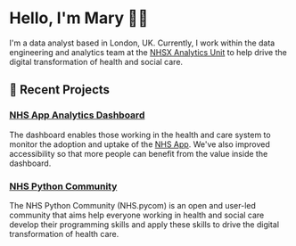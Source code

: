# Hello, I'm Mary 👋🏾

I'm a data analyst based in London, UK. Currently, I work within the data engineering and analytics team at the [NHSX Analytics Unit](https://www.nhsx.nhs.uk/key-tools-and-info/nhsx-analytics-unit/ "Analytics Unit Homepage") to help drive the digital transformation of health and social care.

## :ocean: Recent Projects 
### [NHS App Analytics Dashboard](https://github.com/nhsx/nhs-app-analytics-dashboard) 
The dashboard enables those working in the health and care system to monitor the adoption and uptake of the [NHS App](https://www.nhs.uk/nhs-services/online-services/nhs-app/). We've also improved accessibility so that more people can benefit from the value inside the dashboard.

### [NHS Python Community](https://nhs-pycom.net/)
The NHS Python Community (NHS.pycom) is an open and user-led community that aims help everyone working in health and social care develop their programming skills and apply these skills to drive the digital transformation of health care.

<!--Our main aims in this project were to help:
- Clinical Commissioning Groups (CCGs) have an easier time finding and downloading local data
- Create a consistent and coherent understanding of the metrics for analysts across regions
- Improve accessibility so that everyone can benefit from the value inside the dashboard

<!--
**maryamanuelnhsx/maryamanuelnhsx** is a ✨ _special_ ✨ repository because its `README.md` (this file) appears on your GitHub profile.

Here are some ideas to get you started:

- 🔭 I’m currently working on ...
- 🌱 I’m currently learning ...
- 👯 I’m looking to collaborate on ...
- 🤔 I’m looking for help with ...
- 💬 Ask me about ...
- 📫 How to reach me: ...
- 😄 Pronouns: ...
- ⚡ Fun fact: ...
-->
